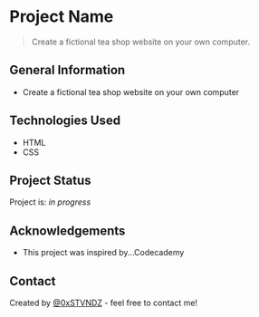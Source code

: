 # Project Name
> Create a fictional tea shop website on your own computer.
<!-- >> Live demo [_here_](https://www.example.com) -->


## General Information
- Create a fictional tea shop website on your own computer


## Technologies Used
- HTML
- CSS


## Project Status
Project is: _in progress_ 


## Acknowledgements
- This project was inspired by...Codecademy


## Contact
Created by [@0xSTVNDZ](https://www.twitter.com/0xSTVNDZ) - feel free to contact me!

